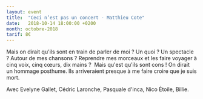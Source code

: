 ```yaml
---
layout: event
title:  "Ceci n’est pas un concert - Matthieu Cote"
date:   2018-10-14 18:00:00 +0200
month: octobre-2018
tarif: 8€
---
```



<!-- 
 -->
Mais on dirait qu'ils sont en train de parler de moi ? Un quoi ? Un spectacle ? Autour de mes chansons ? Reprendre mes morceaux et les faire voyager à cinq voix, cinq cœurs, dix mains ?  Mais qu'est qu'ils sont cons ! On dirait un hommage posthume. Ils arriveraient presque à me faire croire que je suis mort.

Avec Evelyne Gallet, Cédric Laronche, Pasquale d'inca, Nico Étoile, Billie.